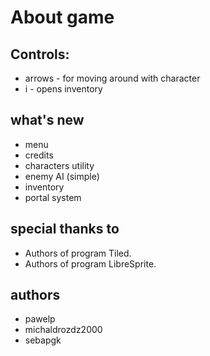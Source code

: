 # About game




## Controls:
* arrows - for moving around with character
* i - opens inventory


## what's new

* menu
* credits
* characters utility
* enemy AI (simple)
* inventory
* portal system

## special thanks to
* Authors of program Tiled.
* Authors of program LibreSprite.

## authors
* pawelp
* michaldrozdz2000
* sebapgk